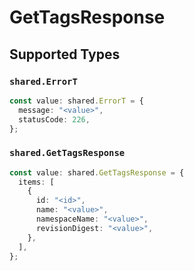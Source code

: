 # GetTagsResponse


## Supported Types

### `shared.ErrorT`

```typescript
const value: shared.ErrorT = {
  message: "<value>",
  statusCode: 226,
};
```

### `shared.GetTagsResponse`

```typescript
const value: shared.GetTagsResponse = {
  items: [
    {
      id: "<id>",
      name: "<value>",
      namespaceName: "<value>",
      revisionDigest: "<value>",
    },
  ],
};
```

